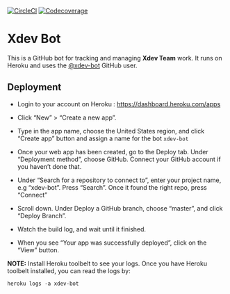 
[![CircleCI](https://img.shields.io/circleci/project/github/NCAR/xdev-bot/master.svg?style=for-the-badge&logo=circleci)](https://circleci.com/gh/NCAR/xdev-bot/tree/master)
[![Codecoverage](https://img.shields.io/codecov/c/github/NCAR/xdev-bot.svg?style=for-the-badge)](https://codecov.io/gh/NCAR/xdev-bot)



# Xdev Bot 

This is a GitHub bot for tracking and managing **Xdev Team** work. It runs on Heroku and uses the [@xdev-bot](https://github.com/xdev-bot) GitHub user.


## Deployment 

- Login to your account on Heroku : https://dashboard.heroku.com/apps
- Click “New” > “Create a new app”. 
- Type in the app name, choose the United States region, and click “Create app” button and assign a name for the bot `xdev-bot`
- Once your web app has been created, go to the Deploy tab. Under “Deployment method”, choose GitHub. Connect your GitHub account if you haven’t done that.
- Under “Search for a repository to connect to”, enter your project name, e.g “xdev-bot”. Press “Search”. Once it found the right repo, press “Connect”
- Scroll down. Under Deploy a GitHub branch, choose “master”, and click “Deploy Branch”.

- Watch the build log, and wait until it finished.

- When you see “Your app was successfully deployed”, click on the “View” button.


**NOTE:** Install Heroku toolbelt to see your logs. Once you have Heroku toolbelt installed, you can read the logs by:

```console
heroku logs -a xdev-bot
```